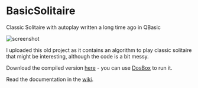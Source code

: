 BasicSolitaire
==============

Classic Solitaire with autoplay written a long time ago in QBasic

![screenshot](https://raw.github.com/wiki/csirmaz/BasicSolitaire/solit.gif)

I uploaded this old project as it contains an algorithm to play classic solitaire
that might be interesting, although the code is a bit messy.

Download the compiled version
[here](http://www.epcsirmaz.com/solit.exe) -
you can use [DosBox](http://www.dosbox.com/) to run it.

Read the documentation in the [wiki](https://github.com/csirmaz/BasicSolitaire/wiki).
